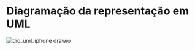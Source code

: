 # Diagramação da representação em UML
![dio_uml_iphone drawio](https://github.com/user-attachments/assets/ee73b52f-c9f0-4f09-b8c2-0dae0ec50b31)

